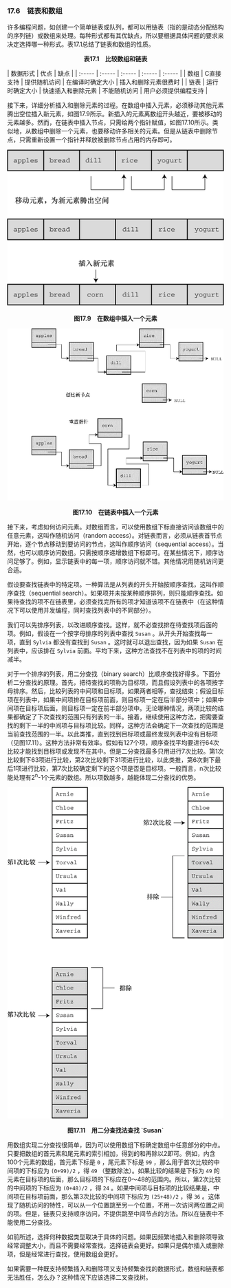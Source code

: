 ### 17.6　链表和数组

许多编程问题，如创建一个简单链表或队列，都可以用链表（指的是动态分配结构的序列链）或数组来处理。每种形式都有其优缺点，所以要根据具体问题的要求来决定选择哪一种形式。表17.1总结了链表和数组的性质。

<center class="my_markdown"><b class="my_markdown">表17.1　比较数组和链表</b></center>

| 数据形式 | 优点 | 缺点 |
| :-----  | :-----  | :-----  | :-----  | :-----  |
| 数组 | C直接支持 | 提供随机访问 | 在编译时确定大小 | 插入和删除元素很费时 |
| 链表 | 运行时确定大小 | 快速插入和删除元素 | 不能随机访问 | 用户必须提供编程支持 |

接下来，详细分析插入和删除元素的过程。在数组中插入元素，必须移动其他元素腾出空位插入新元素，如图17.9所示。新插入的元素离数组开头越近，要被移动的元素越多。然而，在链表中插入节点，只需给两个指针赋值，如图17.10所示。类似地，从数组中删除一个元素，也要移动许多相关的元素。但是从链表中删除节点，只需重新设置一个指针并释放被删除节点占用的内存即可。

![94.png](../images/94.png)
<center class="my_markdown"><b class="my_markdown">图17.9　在数组中插入一个元素</b></center>

![95.png](../images/95.png)
<center class="my_markdown"><b class="my_markdown">图17.10　在链表中插入一个元素</b></center>

接下来，考虑如何访问元素。对数组而言，可以使用数组下标直接访问该数组中的任意元素，这叫作随机访问（random access）。对链表而言，必须从链表首节点开始，逐个节点移动到要访问的节点，这叫作顺序访问（sequential access）。当然，也可以顺序访问数组。只需按顺序递增数组下标即可。在某些情况下，顺序访问足够了。例如，显示链表中的每一项，顺序访问就不错。其他情况用随机访问更合适。

假设要查找链表中的特定项。一种算法是从列表的开头开始按顺序查找，这叫作顺序查找（sequential search）。如果项并未按某种顺序排列，则只能顺序查找。如果待查找的项不在链表里，必须查找完所有的项才知道该项不在链表中（在这种情况下可以使用并发编程，同时查找列表中的不同部分）。

我们可以先排序列表，以改进顺序查找。这样，就不必查找排在待查找项后面的项。例如，假设在一个按字母排序的列表中查找 `Susan` 。从开头开始查找每一项，直到 `Sylvia` 都没有查找到 `Susan` 。这时就可以退出查找，因为如果 `Susan` 在列表中，应该排在 `Sylvia` 前面。平均下来，这种方法查找不在列表中的项的时间减半。

对于一个排序的列表，用二分查找（binary search）比顺序查找好得多。下面分析二分查找的原理。首先，把待查找的项称为目标项，而且假设列表中的各项按字母排序。然后，比较列表的中间项和目标项。如果两者相等，查找结束；假设目标项在列表中，如果中间项排在目标项前面，则目标项一定在后半部分项中；如果中间项在目标项后面，则目标项一定在前半部分项中。无论哪种情况，两项比较的结果都确定了下次查找的范围只有列表的一半。接着，继续使用这种方法，把需要查找的剩下一半的中间项与目标项比较。同样，这种方法会确定下一次查找的范围是当前查找范围的一半。以此类推，直到找到目标项或最终发现列表中没有目标项（见图17.11）。这种方法非常有效率。假如有127个项，顺序查找平均要进行64次比较才能找到目标项或发现不在其中。但是二分查找最多只用进行7次比较。第1次比较剩下63项进行比较，第2次比较剩下31项进行比较，以此类推，第6次剩下最后1项进行比较，第7次比较确定剩下的这个项是否是目标项。一般而言，n次比较能处理有2<sup class="my_markdown">n</sup>-1个元素的数组。所以项数越多，越能体现二分查找的优势。

![96.png](../images/96.png)
<center class="my_markdown"><b class="my_markdown">图17.11　用二分查找法查找 `Susan`</b></center>

用数组实现二分查找很简单，因为可以使用数组下标确定数组中任意部分的中点。只要把数组的首元素和尾元素的索引相加，得到的和再除以2即可。例如，内含100个元素的数组，首元素下标是 `0` ，尾元素下标是 `99` ，那么用于首次比较的中间项的下标应为 `(0+99)/2` ，得 `49` （整数除法）。如果比较的结果是下标为 `49` 的元素在目标项的后面，那么目标项的下标应在0～48的范围内。所以，第2次比较的中间项的下标应为 `(0+48)/2` ，得 `24` 。如果中间项与目标项的比较结果是，中间项在目标项前面，那么第3次比较的中间项下标应为 `(25+48)/2` ，得 `36` 。这体现了随机访问的特性，可以从一个位置跳至另一个位置，不用一次访问两位置之间的项。但是，链表只支持顺序访问，不提供跳至中间节点的方法。所以在链表中不能使用二分查找。

如前所述，选择何种数据类型取决于具体的问题。如果因频繁地插入和删除项导致经常调整大小，而且不需要经常查找，选择链表会更好。如果只是偶尔插入或删除项，但是经常进行查找，使用数组会更好。

如果需要一种既支持频繁插入和删除项又支持频繁查找的数据形式，数组和链表都无法胜任，怎么办？这种情况下应该选择二叉查找树。

